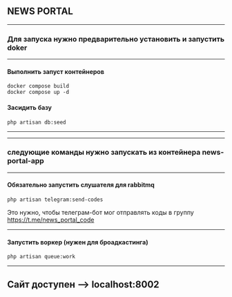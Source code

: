 ## NEWS PORTAL

___

### Для запуска нужно предварительно установить и запустить doker

___

#### Выполнить запуст контейнеров
```
docker compose build
docker compose up -d
```

#### Засидить базу
```
php artisan db:seed
```

___
___

### следующие команды нужно запускать из контейнера news-portal-app
___
#### Обязательно запустить слушателя для rabbitmq
```
php artisan telegram:send-codes
```
Это нужно, чтобы телеграм-бот мог отправлять коды в группу
https://t.me/news_portal_code

___

#### Запустить воркер (нужен для броадкастинга)
```
php artisan queue:work
```

___

## Сайт доступен --> localhost:8002


